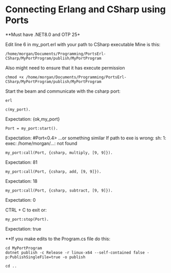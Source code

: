 # Connecting Erlang and CSharp using Ports

**Must have .NET8.0 and OTP 25+

Edit line 6 in my_port.erl with your path to CSharp executable 
Mine is this:
```
/home/morgan/Documents/Programming/PortsErl-CSharp/MyPortProgram/publish/MyPortProgram
```
Also might need to ensure that it has execute permission
```
chmod +x /home/morgan/Documents/Programming/PortsErl-CSharp/MyPortProgram/publish/MyPortProgram
```
Start the beam and communicate with the csharp port:
```
erl
```
```
c(my_port).
```
Expectation: {ok,my_port}
```
Port = my_port:start().
```
Expectation: #Port<0.4>  ...or something similar
If path to exe is wrong: sh: 1: exec: /home/morgan/...: not found
```
my_port:call(Port, {csharp, multiply, [9, 9]}).
```
Expectation: 81
```
my_port:call(Port, {csharp, add, [9, 9]}).
```
Expectation: 18
```
my_port:call(Port, {csharp, subtract, [9, 9]}).
```
Expectation: 0

CTRL + C to exit or:
```
my_port:stop(Port).
```
Expectation: true

**If you make edits to the Program.cs file do this:
```
cd MyPortProgram
dotnet publish -c Release -r linux-x64 --self-contained false -p:PublishSingleFile=true -o publish
```
```
cd ..
```